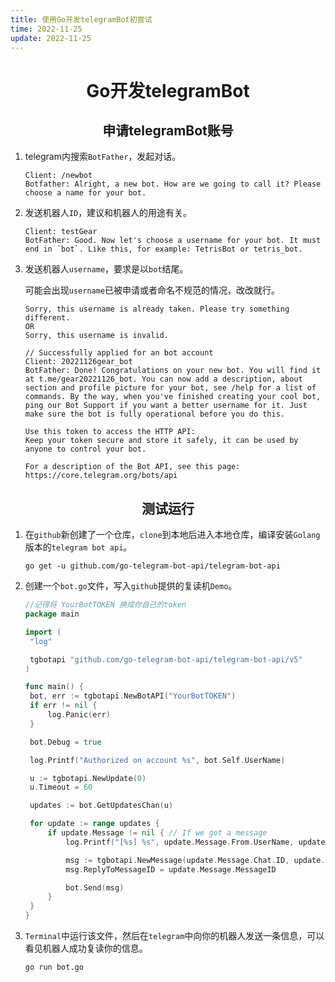 ```yaml
---
title: 使用Go开发telegramBot初尝试
time: 2022-11-25
update: 2022-11-25
---
```


<div align=center>

# Go开发telegramBot

</div>

<div align=center>

## 申请telegramBot账号

</div>

1. telegram内搜索`BotFather`，发起对话。

   ```
   Client: /newbot
   Botfather: Alright, a new bot. How are we going to call it? Please choose a name for your bot.
   ```

2. 发送机器人`ID`，建议和机器人的用途有关。

   ```
   Client: testGear
   BotFather: Good. Now let's choose a username for your bot. It must end in `bot`. Like this, for example: TetrisBot or tetris_bot.
   ```

3. 发送机器人`username`，要求是以`bot`结尾。

   可能会出现`username`已被申请或者命名不规范的情况，改改就行。

   ```
   Sorry, this username is already taken. Please try something different.
   OR
   Sorry, this username is invalid.
   ```

   ```
   // Successfully applied for an bot account
   Client: 20221126gear_bot
   BotFather: Done! Congratulations on your new bot. You will find it at t.me/gear20221126_bot. You can now add a description, about section and profile picture for your bot, see /help for a list of commands. By the way, when you've finished creating your cool bot, ping our Bot Support if you want a better username for it. Just make sure the bot is fully operational before you do this.
   
   Use this token to access the HTTP API:
   Keep your token secure and store it safely, it can be used by anyone to control your bot.
   
   For a description of the Bot API, see this page: https://core.telegram.org/bots/api
   ```

<div align=center>

## 测试运行

</div>

1. 在`github`新创建了一个仓库，`clone`到本地后进入本地仓库，编译安装`Golang`版本的`telegram bot api`。

   ```
   go get -u github.com/go-telegram-bot-api/telegram-bot-api
   ```

2. 创建一个`bot.go`文件，写入`github`提供的复读机`Demo`。

   ```go
   //记得将 YourBotTOKEN 换成你自己的token
   package main
   
   import (
   	"log"
   
   	tgbotapi "github.com/go-telegram-bot-api/telegram-bot-api/v5"
   )
   
   func main() {
   	bot, err := tgbotapi.NewBotAPI("YourBotTOKEN")
   	if err != nil {
   		log.Panic(err)
   	}
   
   	bot.Debug = true
   
   	log.Printf("Authorized on account %s", bot.Self.UserName)
   
   	u := tgbotapi.NewUpdate(0)
   	u.Timeout = 60
   
   	updates := bot.GetUpdatesChan(u)
   
   	for update := range updates {
   		if update.Message != nil { // If we got a message
   			log.Printf("[%s] %s", update.Message.From.UserName, update.Message.Text)
   
   			msg := tgbotapi.NewMessage(update.Message.Chat.ID, update.Message.Text)
   			msg.ReplyToMessageID = update.Message.MessageID
   
   			bot.Send(msg)
   		}
   	}
   }
   ```

3. `Terminal`中运行该文件，然后在`telegram`中向你的机器人发送一条信息，可以看见机器人成功复读你的信息。

   ```shell
   go run bot.go
   ```

<br>
